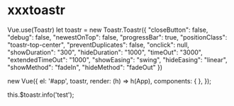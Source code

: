 # xxxtoastr

Vue.use(Toastr)
let toastr = new Toastr.Toastr({
  "closeButton": false,
  "debug": false,
  "newestOnTop": false,
  "progressBar": true,
  "positionClass": "toastr-top-center",
  "preventDuplicates": false,
  "onclick": null,
  "showDuration": "300",
  "hideDuration": "1000",
  "timeOut": "3000",
  "extendedTimeOut": "1000",
  "showEasing": "swing",
  "hideEasing": "linear",
  "showMethod": "fadeIn",
  "hideMethod": "fadeOut"
})

new Vue({
  el: '#app',
  toastr,
  render: (h) => h(App),
  components: {
  },
});

this.$toastr.info('test');

